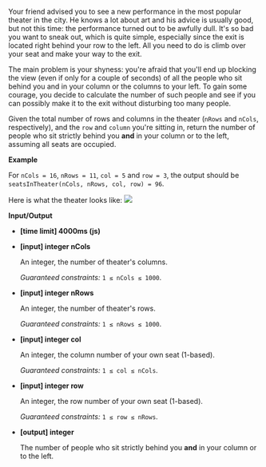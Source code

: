 ﻿Your friend advised you to see a new performance in the most popular theater in the city. He knows a lot about art and his advice is usually good, but not this time: the performance turned out to be awfully dull. It's so bad you want to sneak out, which is quite simple, especially since the exit is located right behind your row to the left. All you need to do is climb over your seat and make your way to the exit.

The main problem is your shyness: you're afraid that you'll end up blocking the view (even if only for a couple of seconds) of all the people who sit behind you and in your column or the columns to your left. To gain some courage, you decide to calculate the number of such people and see if you can possibly make it to the exit without disturbing too many people.

Given the total number of rows and columns in the theater (`nRows` and `nCols`, respectively), and the `row` and `column` you're sitting in, return the number of people who sit strictly behind you **and** in your column or to the left, assuming all seats are occupied.

**Example**

For `nCols = 16`, `nRows = 11`, `col = 5` and `row = 3`, the output should be
`seatsInTheater(nCols, nRows, col, row) = 96`.

Here is what the theater looks like:
![](https://codefightsuserpics.s3.amazonaws.com/tasks/seatsInTheater/img/example.png?_tm=1491302298590)

**Input/Output**

*   **[time limit] 4000ms (js)**

*   **[input] integer nCols**

    An integer, the number of theater's columns.

    _Guaranteed constraints:_
    `1 ≤ nCols ≤ 1000`.

*   **[input] integer nRows**

    An integer, the number of theater's rows.

    _Guaranteed constraints:_
    `1 ≤ nRows ≤ 1000`.

*   **[input] integer col**

    An integer, the column number of your own seat (1-based).

    _Guaranteed constraints:_
    `1 ≤ col ≤ nCols`.

*   **[input] integer row**

    An integer, the row number of your own seat (1-based).

    _Guaranteed constraints:_
    `1 ≤ row ≤ nRows`.

*   **[output] integer**

    The number of people who sit strictly behind you **and** in your column or to the left.